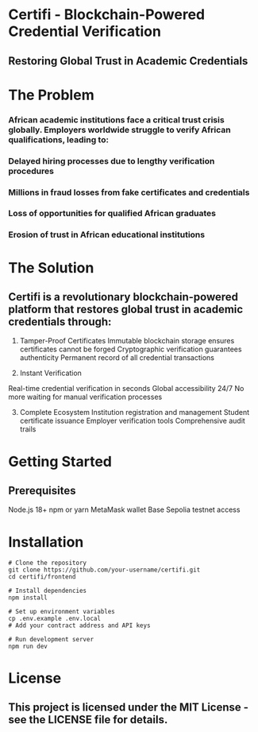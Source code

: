 # Certifi - Blockchain-Powered Credential Verification
## Restoring Global Trust in Academic Credentials
# The Problem
### African academic institutions face a critical trust crisis globally. Employers worldwide struggle to verify African qualifications, leading to:
### Delayed hiring processes due to lengthy verification procedures
### Millions in fraud losses from fake certificates and credentials
### Loss of opportunities for qualified African graduates
### Erosion of trust in African educational institutions
# The Solution
## Certifi is a revolutionary blockchain-powered platform that restores global trust in academic credentials through:
1. Tamper-Proof Certificates
   Immutable blockchain storage ensures certificates cannot be forged
Cryptographic verification guarantees authenticity
Permanent record of all credential transactions

2. Instant Verification
   
Real-time credential verification in seconds
Global accessibility 24/7
No more waiting for manual verification processes

3. Complete Ecosystem
   Institution registration and management
Student certificate issuance
Employer verification tools
Comprehensive audit trails
# Getting Started
## Prerequisites
Node.js 18+
npm or yarn
MetaMask wallet
Base Sepolia testnet access
# Installation
```
# Clone the repository
git clone https://github.com/your-username/certifi.git
cd certifi/frontend

# Install dependencies
npm install

# Set up environment variables
cp .env.example .env.local
# Add your contract address and API keys

# Run development server
npm run dev
```
# License
## This project is licensed under the MIT License - see the LICENSE file for details.
